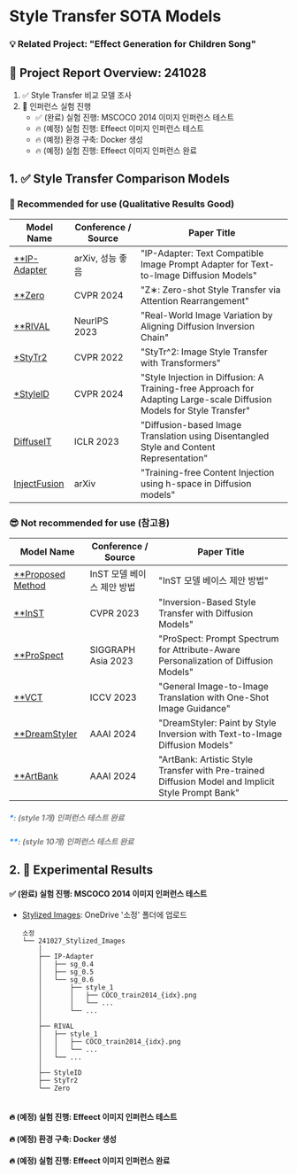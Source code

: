 # Style Transfer SOTA Models
### &#x1F4A1; Related Project: "Effect Generation for Children Song"

## &#x1F4E2; Project Report Overview: 241028
1. &#x2705; Style Transfer 비교 모델 조사
2. &#x1F680; 인퍼런스 실험 진행
    - &#x2705; (완료) 실험 진행: MSCOCO 2014 이미지 인퍼런스 테스트
    - &#x1F525; (예정) 실험 진행: Effeect 이미지 인퍼런스 테스트
    - &#x1F525; (예정) 환경 구축: Docker 생성
    - &#x1F525; (예정) 실험 진행: Effeect 이미지 인퍼런스 완료

## 1. &#x2705; Style Transfer Comparison Models
### &#x1F31F; Recommended for use (Qualitative Results Good)

| Model Name   | Conference / Source   | Paper Title                                                                                                             |
|--------------|-----------------------|-------------------------------------------------------------------------------------------------------------------------------|
| [**IP-Adapter](https://github.com/tencent-ailab/IP-Adapter.git) | arXiv, 성능 좋음        | "IP-Adapter: Text Compatible Image Prompt Adapter for Text-to-Image Diffusion Models"  |                                         |
| [**Zero](https://github.com/HolmesShuan/Zero-shot-Style-Transfer-via-Attention-Rearrangement.git) | CVPR 2024              | "Z∗: Zero-shot Style Transfer via Attention Rearrangement"                                                                     |
| [**RIVAL](https://github.com/dvlab-research/RIVAL.git)         | NeurIPS 2023           | "Real-World Image Variation by Aligning Diffusion Inversion Chain"                                                             |
| [*StyTr2](https://github.com/diyiiyiii/StyTR-2.git)             | CVPR 2022              | "StyTr^2: Image Style Transfer with Transformers"                                                                             |
| [*StyleID](https://github.com/jiwoogit/StyleID.git)             | CVPR 2024              | "Style Injection in Diffusion: A Training-free Approach for Adapting Large-scale Diffusion Models for Style Transfer"          |
| [DiffuseIT](https://github.com/cyclomon/DiffuseIT.git)           | ICLR 2023              | "Diffusion-based Image Translation using Disentangled Style and Content Representation"                                        |
| [InjectFusion](https://github.com/curryjung/InjectFusion_official.git) | arXiv                  | "Training-free Content Injection using h-space in Diffusion models"                                                           |


### &#x1F60E; Not recommended for use (참고용)
| Model Name   | Conference / Source   | Paper Title                                                                                                                   |
|--------------|-----------------------|-------------------------------------------------------------------------------------------------------------------------------|
| [**Proposed Method](https://github.com/ssoojeong/Webtoon_InST.git) | InST 모델 베이스 제안 방법        | "InST 모델 베이스 제안 방법"                                                                                                  |
| [**InST](https://github.com/zyxElsa/InST.git)           | CVPR 2023              | "Inversion-Based Style Transfer with Diffusion Models"                                                                         |
| [**ProSpect](https://github.com/zyxElsa/ProSpect.git)   | SIGGRAPH Asia 2023     | "ProSpect: Prompt Spectrum for Attribute-Aware Personalization of Diffusion Models"                                            |
| [**VCT](https://github.com/CrystalNeuro/visual-concept-translator.git) | ICCV 2023              | "General Image-to-Image Translation with One-Shot Image Guidance"                                                             |
| [**DreamStyler](https://github.com/webtoon/dreamstyler.git) | AAAI 2024              | "DreamStyler: Paint by Style Inversion with Text-to-Image Diffusion Models"                                                   |
| [**ArtBank](https://github.com/Jamie-Cheung/ArtBank.git) | AAAI 2024              | "ArtBank: Artistic Style Transfer with Pre-trained Diffusion Model and Implicit Style Prompt Bank"                             |

##### <span style="color:dodgerblue;">\*</span><span style="color:gray;">: _(style 1개) 인퍼런스 테스트 완료_</span>

##### <span style="color:dodgerblue;">\*</span><span style="color:dodgerblue;">\*</span><span style="color:gray;">: _(style 10개) 인퍼런스 테스트 완료_</span>



## 2. &#x1F680; Experimental Results

#### &#x2705; (완료) 실험 진행: MSCOCO 2014 이미지 인퍼런스 테스트
- [Stylized Images](https://1drv.ms/f/s!AunTciSw__3qjYUHcKZCyw9OaucVZQ?e=nUVnGF): OneDrive '소정' 폴더에 업로드
        
    ``` 
    소정
    └── 241027_Stylized_Images
        │
        ├── IP-Adapter
        │   ├── sg_0.4
        │   ├── sg_0.5
        │   └── sg_0.6
        │       ├── style_1
        │       │   ├── COCO_train2014_{idx}.png
        │       │   └── ...
        │       └── ...      
        │      
        ├── RIVAL
        │   ├── style_1
        │   │   ├── COCO_train2014_{idx}.png
        │   │   └── ...
        │   └── ...      
        │
        ├── StyleID
        ├── StyTr2 
        └── Zero
            
    ``` 

#### &#x1F525; (예정) 실험 진행: Effeect 이미지 인퍼런스 테스트

#### &#x1F525; (예정) 환경 구축: Docker 생성

#### &#x1F525; (예정) 실험 진행: Effeect 이미지 인퍼런스 완료

